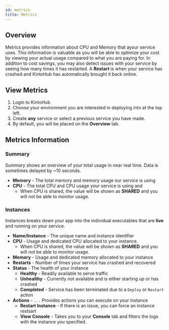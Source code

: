 ```yaml
---
id: metrics
title: Metrics
---
```


## Overview

Metrics provides information about CPU and Memory that ayour service uses.
This information is valuable as you will be able to optimize your cost by viewing your actual usage compared to what you are paying for.
In addition to cost savings, you may also detect issues with your service by seeing how many times it has restarted.
A **Restart** is when your service has crashed and KintoHub has automatically brought it back online.

## View Metrics

1. Login to KintoHub
2. Choose your environment you are interested in deploying into at the top left.
3. Create **any** service or select a previous service you have made.
4. By default, you will be placed on the **Overview** tab.

## Metrics Information

### Summary

Summary shows an overview of your total usage in near real time.
Data is sometimes delayed by ~10 seconds.

* **Memory** - The total memory and memory usage our service is using
* **CPU** - The total CPU and CPU usage your service is using and 
    * When CPU is shared, the value will be shown as **SHARED** and you will not be able to monitor usage.
### Instances

Instances breaks down your app into the individual executables that are **live** and running on your service.

* **Name/Instance** - The unique name and instance identifier
* **CPU** - Usage and dedicated CPU allocated to your instance.
    * When CPU is shared, the value will be shown as **SHARED** and you will not be able to monitor usage.
* **Memory** -  Usage and dedicated memory allocated to your instance
* **Restarts** - Number of times your service has crashed and recovered
* **Status** - The health of your instance
    * **Healthy** - Readily available to serve traffic
    * **Unhealthy** - Currently not available and is either starting up or has crashed
    * **Completed** - Service has been terminated due to a `Deploy` or `Restart` action
* **Actions** - `...` Provides actions you can execute on your instance
    * **Restart Instance** - If there is an issue, you can force an instance restsart
    * **View Console** - Takes you to your **Console** tab and filters the logs with the instance you specified. 

